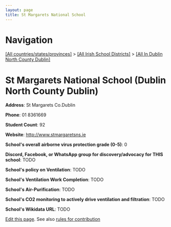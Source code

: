 ```yaml
---
layout: page
title: St Margarets National School
---
```

# Navigation

[[All countries/states/provinces]](../../..) > [[All Irish School Districts]](../..) > [[All In Dublin North County Dublin]](..)

# St Margarets National School (Dublin North County Dublin)

**Address**: St Margarets Co.Dublin

**Phone**: 01 8361669

**Student Count**: 92

**Website**: <http://www.stmargaretsns.ie>

**School's overall airborne virus protection grade (0-5)**: 0

**Discord, Facebook, or WhatsApp group for discovery/advocacy for THIS school**: TODO

**School's policy on Ventilation**: TODO

**School's Ventilation Work Completion**: TODO

**School's Air-Purification**: TODO

**School's CO2 monitoring to actively drive ventilation and filtration**: TODO

**School's Wikidata URL**: TODO


[Edit this page](https://github.com/ventilate-schools/Ireland/edit/main/./Dublin_North_County_Dublin/St_Margarets_National_School.md). See also [rules for contribution](../../../contribution-rules/)